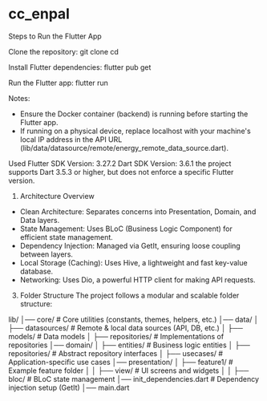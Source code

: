 # cc_enpal

Steps to Run the Flutter App

Clone the repository:
git clone <repository-url>
cd <project-folder>

Install Flutter dependencies:
flutter pub get

Run the Flutter app:
flutter run


Notes:
- Ensure the Docker container (backend) is running before starting the Flutter app.
- If running on a physical device, replace localhost with your machine's local IP address in the API URL (lib/data/datasource/remote/energy_remote_data_source.dart).

Used Flutter SDK Version: 3.27.2
Dart SDK Version: 3.6.1
the project supports Dart 3.5.3 or higher, but does not enforce a specific Flutter version.


1. Architecture Overview
- Clean Architecture: Separates concerns into Presentation, Domain, and Data layers.
- State Management: Uses BLoC (Business Logic Component) for efficient state management.
- Dependency Injection: Managed via GetIt, ensuring loose coupling between layers.
- Local Storage (Caching): Uses Hive, a lightweight and fast key-value database.
- Networking: Uses Dio, a powerful HTTP client for making API requests.

3. Folder Structure
The project follows a modular and scalable folder structure:

lib/
│── core/                 # Core utilities (constants, themes, helpers, etc.)
│── data/
│   ├── datasources/      # Remote & local data sources (API, DB, etc.)
│   ├── models/           # Data models
│   ├── repositories/     # Implementations of repositories
│── domain/
│   ├── entities/         # Business logic entities
│   ├── repositories/     # Abstract repository interfaces
│   ├── usecases/         # Application-specific use cases
│── presentation/
│   ├── feature1/     # Example feature folder
│   │   ├── view/     # UI screens and widgets
│   │   ├── bloc/     # BLoC state management
│── init_dependencies.dart  # Dependency injection setup (GetIt)
│── main.dart  
